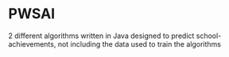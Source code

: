 # PWSAI
2 different algorithms written in Java designed to predict school-achievements, not including the data used to train the algorithms
